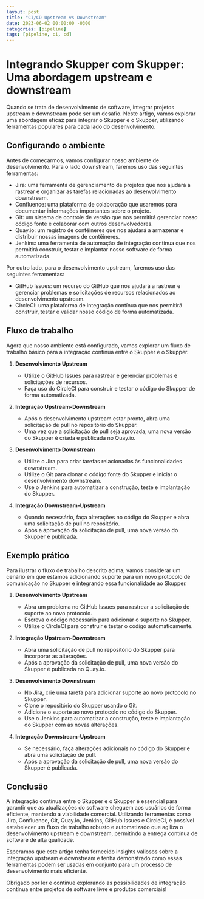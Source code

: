 ```yaml
---
layout: post
title: "CI/CD Upstream vs Downstream"
date: 2023-06-02 00:00:00 -0300
categories: [pipeline]
tags: [pipeline, ci, cd]
---
```


# Integrando Skupper com Skupper: Uma abordagem upstream e downstream

Quando se trata de desenvolvimento de software, integrar projetos upstream e downstream pode ser um desafio. Neste artigo, vamos explorar uma abordagem eficaz para integrar o Skupper e o Skupper, utilizando ferramentas populares para cada lado do desenvolvimento.

## Configurando o ambiente

Antes de começarmos, vamos configurar nosso ambiente de desenvolvimento. Para o lado downstream, faremos uso das seguintes ferramentas:

- Jira: uma ferramenta de gerenciamento de projetos que nos ajudará a rastrear e organizar as tarefas relacionadas ao desenvolvimento downstream.
- Confluence: uma plataforma de colaboração que usaremos para documentar informações importantes sobre o projeto.
- Git: um sistema de controle de versão que nos permitirá gerenciar nosso código fonte e colaborar com outros desenvolvedores.
- Quay.io: um registro de contêineres que nos ajudará a armazenar e distribuir nossas imagens de contêineres.
- Jenkins: uma ferramenta de automação de integração contínua que nos permitirá construir, testar e implantar nosso software de forma automatizada.

Por outro lado, para o desenvolvimento upstream, faremos uso das seguintes ferramentas:

- GitHub Issues: um recurso do GitHub que nos ajudará a rastrear e gerenciar problemas e solicitações de recursos relacionados ao desenvolvimento upstream.
- CircleCI: uma plataforma de integração contínua que nos permitirá construir, testar e validar nosso código de forma automatizada.

## Fluxo de trabalho

Agora que nosso ambiente está configurado, vamos explorar um fluxo de trabalho básico para a integração contínua entre o Skupper e o Skupper.

1. **Desenvolvimento Upstream**

   - Utilize o GitHub Issues para rastrear e gerenciar problemas e solicitações de recursos.
   - Faça uso do CircleCI para construir e testar o código do Skupper de forma automatizada.

2. **Integração Upstream-Downstream**

   - Após o desenvolvimento upstream estar pronto, abra uma solicitação de pull no repositório do Skupper.
   - Uma vez que a solicitação de pull seja aprovada, uma nova versão do Skupper é criada e publicada no Quay.io.

3. **Desenvolvimento Downstream**

   - Utilize o Jira para criar tarefas relacionadas às funcionalidades downstream.
   - Utilize o Git para clonar o código fonte do Skupper e iniciar o desenvolvimento downstream.
   - Use o Jenkins para automatizar a construção, teste e implantação do Skupper.

4. **Integração Downstream-Upstream**

   - Quando necessário, faça alterações no código do Skupper e abra uma solicitação de pull no repositório.
   - Após a aprovação da solicitação de pull, uma nova versão do Skupper é publicada.

## Exemplo prático

Para ilustrar o fluxo de trabalho descrito acima, vamos considerar um cenário em que estamos adicionando suporte para um novo protocolo de comunicação no Skupper e integrando essa funcionalidade ao Skupper.

1. **Desenvolvimento Upstream**

   - Abra um problema no GitHub Issues para rastrear a solicitação de suporte ao novo protocolo.
   - Escreva o código necessário para adicionar o suporte no Skupper.
   - Utilize o CircleCI para construir e testar o código automaticamente.

2. **Integração Upstream-Downstream**

   - Abra uma solicitação de pull no repositório do Skupper para incorporar as alterações.
   - Após a aprovação da solicitação de pull, uma nova versão do Skupper é publicada no Quay.io.

3. **Desenvolvimento Downstream**

   - No Jira, crie uma tarefa para adicionar suporte ao novo protocolo no Skupper.
   - Clone o repositório do Skupper usando o Git.
   - Adicione o suporte ao novo protocolo no código do Skupper.
   - Use o Jenkins para automatizar a construção, teste e implantação do Skupper com as novas alterações.

4. **Integração Downstream-Upstream**

   - Se necessário, faça alterações adicionais no código do Skupper e abra uma solicitação de pull.
   - Após a aprovação da solicitação de pull, uma nova versão do Skupper é publicada.

## Conclusão

A integração contínua entre o Skupper e o Skupper é essencial para garantir que as atualizações do software cheguem aos usuários de forma eficiente, mantendo a viabilidade comercial. Utilizando ferramentas como Jira, Confluence, Git, Quay.io, Jenkins, GitHub Issues e CircleCI, é possível estabelecer um fluxo de trabalho robusto e automatizado que agiliza o desenvolvimento upstream e downstream, permitindo a entrega contínua de software de alta qualidade.

Esperamos que este artigo tenha fornecido insights valiosos sobre a integração upstream e downstream e tenha demonstrado como essas ferramentas podem ser usadas em conjunto para um processo de desenvolvimento mais eficiente.

Obrigado por ler e continue explorando as possibilidades de integração contínua entre projetos de software livre e produtos comerciais!
